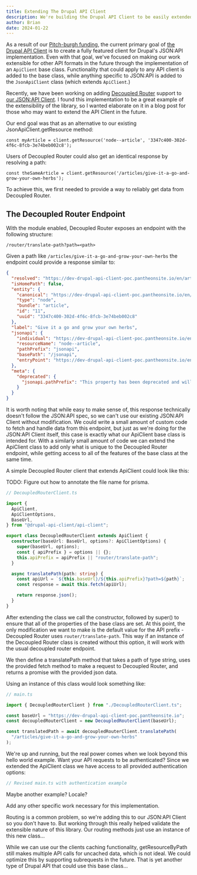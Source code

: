 ```yaml
---
title: Extending The Drupal API Client
description: We're building the Drupal API Client to be easily extended. This post demonstrates that extensibility by creating a client for the Decoupled Router module.
author: Brian
date: 2024-01-22
---
```


As a result of our [Pitch-burgh funding](https://www.drupal.org/innovation/pitchburgh-2023), the current primary goal of [the Drupal API Client](https://www.drupal.org/project/api_client) is to create a fully featured client for Drupal's JSON:API implementation. Even with that goal, we've focused on making our work extensible for other API formats in the future through the implementation of an `ApiClient` base class. Functionality that could apply to any API client is added to the base class, while anything specific to JSON:API is added to the `JsonApiClient` class (which extends `ApiClient`.)

Recently, we have been working on adding [Decoupled Router](https://www.drupal.org/project/decoupled_router) support to [our JSON:API Client](https://www.npmjs.com/package/@drupal-api-client/json-api-client). I found this implementation to be a great example of the extensibility of the library, so I wanted elaborate on it in a blog post for those who may want to extend the API Client in the future.

Our end goal was that as an alternative to our existing JsonApiClient.getResource method:

```
const myArticle = client.getResource('node--article', '3347c400-302d-4f6c-8fcb-3e74beb002c8');
```

Users of Decoupled Router could also get an identical response by resolving a path:

```
const theSameArticle = client.getResource('/articles/give-it-a-go-and-grow-your-own-herbs');
```

To achieve this, we first needed to provide a way to reliably get data from Decoupled Router.

## The Decoupled Router Endpoint

With the module enabled, Decoupled Router exposes an endpoint with the following structure:

`/router/translate-path?path=<path>`

Given a path like `/articles/give-it-a-go-and-grow-your-own-herbs` the endpoint could provide a response similar to:

```json
{
  "resolved": "https://dev-drupal-api-client-poc.pantheonsite.io/en/articles/give-it-a-go-and-grow-your-own-herbs",
  "isHomePath": false,
  "entity": {
    "canonical": "https://dev-drupal-api-client-poc.pantheonsite.io/en/articles/give-it-a-go-and-grow-your-own-herbs",
    "type": "node",
    "bundle": "article",
    "id": "11",
    "uuid": "3347c400-302d-4f6c-8fcb-3e74beb002c8"
  },
  "label": "Give it a go and grow your own herbs",
  "jsonapi": {
    "individual": "https://dev-drupal-api-client-poc.pantheonsite.io/en/jsonapi/node/article/3347c400-302d-4f6c-8fcb-3e74beb002c8",
    "resourceName": "node--article",
    "pathPrefix": "jsonapi",
    "basePath": "/jsonapi",
    "entryPoint": "https://dev-drupal-api-client-poc.pantheonsite.io/en/jsonapi"
  },
  "meta": {
    "deprecated": {
      "jsonapi.pathPrefix": "This property has been deprecated and will be removed in the next version of Decoupled Router. Use basePath instead."
    }
  }
}
```

It is worth noting that while easy to make sense of, this response technically doesn't follow the JSON:API spec, so we can't use our existing JSON:API Client without modification. We could write a small amount of custom code to fetch and handle data from this endpoint, but just as we're doing for the JSON:API Client itself, this case is exactly what our ApiClient base class is intended for. With a similarly small amount of code we can extend the ApiClient class to add only what is unique to the Decoupled Router endpoint, while getting access to all of the features of the base class at the same time.

A simple Decoupled Router client that extends ApiClient could look like this:

TODO: Figure out how to annotate the file name for prisma.

```ts
// DecoupledRouterClient.ts

import {
  ApiClient,
  ApiClientOptions,
  BaseUrl,
} from "@drupal-api-client/api-client";

export class DecoupledRouterClient extends ApiClient {
  constructor(baseUrl: BaseUrl, options?: ApiClientOptions) {
    super(baseUrl, options);
    const { apiPrefix } = options || {};
    this.apiPrefix = apiPrefix || "router/translate-path";
  }

  async translatePath(path: string) {
    const apiUrl = `${this.baseUrl}/${this.apiPrefix}?path=${path}`;
    const response = await this.fetch(apiUrl);

    return response.json();
  }
}
```

After extending the class we call the constructor, followed by super() to ensure that all of the properties of the base class are set. At this point, the only modification we want to make is the default value for the API prefix - Decoupled Router uses `router/translate-path`. This way if an instance of the Decoupled Router class is created without this option, it will work with the usual decoupled router endpoint.

We then define a translatePath method that takes a path of type string, uses the provided fetch method to make a request to Decoupled Router, and returns a promise with the provided json data.

Using an instance of this class would look something like:

```ts
// main.ts

import { DecoupledRouterClient } from "./DecoupledRouterClient.ts";

const baseUrl = "https://dev-drupal-api-client-poc.pantheonsite.io";
const decoupledRouterClient = new DecoupledRouterClient(baseUrl);

const translatedPath = await decoupledRouterClient.translatePath(
  "/articles/give-it-a-go-and-grow-your-own-herbs"
);
```

We're up and running, but the real power comes when we look beyond this hello world example. Want your API requests to be authenticated? Since we extended the ApiClient class we have access to all provided authentication options:

```ts
// Revised main.ts with authentication example
```

Maybe another example? Locale?

Add any other specific work necessary for this implementation.

Routing is a common problem, so we're adding this to our JSON:API Client so you don't have to. But working through this really helped validate the extensible nature of this library. Our routing methods just use an instance of this new class...

While we can use our the clients caching functionality, getResourceByPath still makes multiple API calls for uncached data, which is not ideal. We could optimize this by supporting subrequests in the future. That is yet another type of Drupal API that could use this base class...
